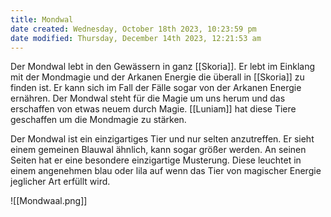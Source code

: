 ```yaml
---
title: Mondwal
date created: Wednesday, October 18th 2023, 10:23:59 pm
date modified: Thursday, December 14th 2023, 12:21:53 am
---
```


Der Mondwal lebt in den Gewässern in ganz [[Skoria]]. Er lebt im Einklang mit der Mondmagie und der Arkanen Energie die überall in [[Skoria]] zu finden ist. Er kann sich im Fall der Fälle sogar von der Arkanen Energie ernähren. Der Mondwal steht für die Magie um uns herum und das erschaffen von etwas neuem durch Magie. [[Luniam]] hat diese Tiere geschaffen um die Mondmagie zu stärken. 

Der Mondwal ist ein einzigartiges Tier und nur selten anzutreffen. Er sieht einem gemeinen Blauwal ähnlich, kann sogar größer werden. An seinen Seiten hat er eine besondere einzigartige Musterung. Diese leuchtet in einem angenehmen blau oder lila auf wenn das Tier von magischer Energie jeglicher Art erfüllt wird. 

![[Mondwaal.png]]
